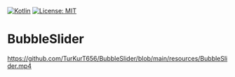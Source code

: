 [![Kotlin](https://img.shields.io/badge/Kotlin-2.0.0-blue.svg?style=flat&logo=kotlin)](https://kotlinlang.org)
[![License: MIT](https://img.shields.io/badge/License-MIT-orange.svg)](https://github.com/TurKurT656/BubbleSlider/LICENSE)

# BubbleSlider
https://github.com/TurKurT656/BubbleSlider/blob/main/resources/BubbleSlider.mp4